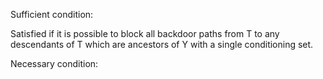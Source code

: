 Sufficient condition:

Satisfied if it is possible to block all backdoor paths from T to any descendants of T which are ancestors of Y with a single conditioning set.

Necessary condition:



